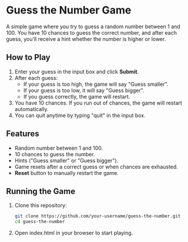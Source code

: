 # Guess the Number Game

A simple game where you try to guess a random number between 1 and 100. You have 10 chances to guess the correct number, and after each guess, you’ll receive a hint whether the number is higher or lower.

## How to Play

1. Enter your guess in the input box and click **Submit**.
2. After each guess:
   - If your guess is too high, the game will say "Guess smaller".
   - If your guess is too low, it will say "Guess bigger".
   - If you guess correctly, the game will restart.
3. You have 10 chances. If you run out of chances, the game will restart automatically.
4. You can quit anytime by typing "quit" in the input box.

## Features

- Random number between 1 and 100.
- 10 chances to guess the number.
- Hints ("Guess smaller" or "Guess bigger").
- Game resets after a correct guess or when chances are exhausted.
- **Reset** button to manually restart the game.

## Running the Game

1. Clone this repository:

   ```bash
   git clone https://github.com/your-username/guess-the-number.git
   cd guess-the-number
   
2. Open index.html in your browser to start playing.
